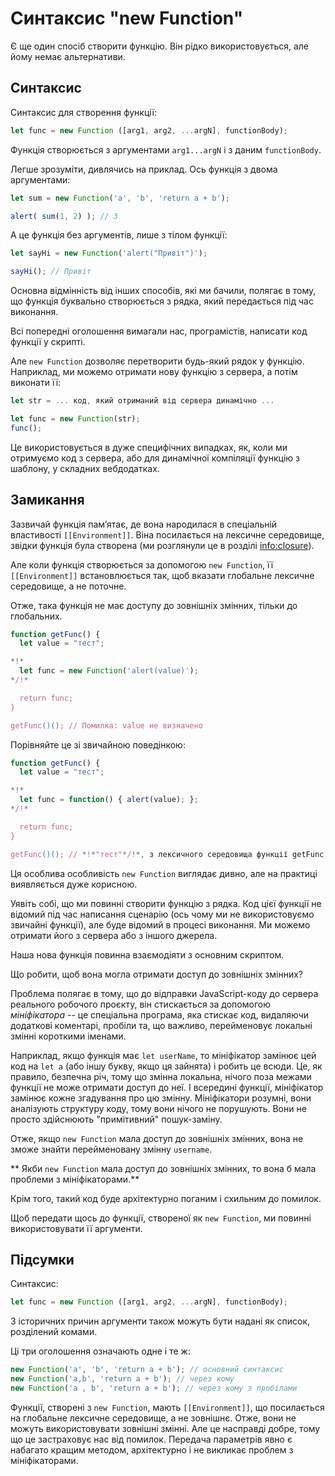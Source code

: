 
# Синтаксис "new Function"

Є ще один спосіб створити функцію. Він рідко використовується, але йому немає альтернативи.

## Синтаксис

Синтаксис для створення функції:

```js
let func = new Function ([arg1, arg2, ...argN], functionBody);
```

Функція створюється з аргументами `arg1...argN` і з даним `functionBody`.

Легше зрозуміти, дивлячись на приклад. Ось функція з двома аргументами:

```js run
let sum = new Function('a', 'b', 'return a + b');

alert( sum(1, 2) ); // 3
```

А це функція без аргументів, лише з тілом функції:

```js run
let sayHi = new Function('alert("Привіт")');

sayHi(); // Привіт
```

Основна відмінність від інших способів, які ми бачили, полягає в тому, що функція буквально створюється з рядка, який передається під час виконання.

Всі попередні оголошення вимагали нас, програмістів, написати код функції у скрипті.

Але `new Function` дозволяє перетворити будь-який рядок у функцію. Наприклад, ми можемо отримати нову функцію з сервера, а потім виконати її:

```js
let str = ... код, який отриманий від сервера динамічно ...

let func = new Function(str);
func();
```

Це використовується в дуже специфічних випадках, як, коли ми отримуємо код з сервера, або для динамічної компіляції функцію з шаблону, у складних вебдодатках.

## Замикання

Зазвичай функція пам’ятає, де вона народилася в спеціальній властивості `[[Environment]]`. Віна посилається на лексичне середовище, звідки функція була створена (ми розглянули це в розділі <info:closure>).

Але коли функція створюється за допомогою `new Function`, її `[[Environment]]` встановлюється так, щоб вказати глобальне лексичне середовище, а не поточне.

Отже, така функція не має доступу до зовнішніх змінних, тільки до глобальних.

```js run
function getFunc() {
  let value = "тест";

*!*
  let func = new Function('alert(value)');
*/!*

  return func;
}

getFunc()(); // Помилка: value не визначено
```

Порівняйте це зі звичайною поведінкою:

```js run
function getFunc() {
  let value = "тест";

*!*
  let func = function() { alert(value); };
*/!*

  return func;
}

getFunc()(); // *!*"тест"*/!*, з лексичного середовища функції getFunc
```

Ця особлива особливість `new Function` виглядає дивно, але на практиці виявляється дуже корисною.

Уявіть собі, що ми повинні створити функцію з рядка. Код цієї функції не відомий під час написання сценарію (ось чому ми не використовуємо звичайні функції), але буде відомий в процесі виконання. Ми можемо отримати його з сервера або з іншого джерела.

Наша нова функція повинна взаємодіяти з основним скриптом.

Що робити, щоб вона могла отримати доступ до зовнішніх змінних?

Проблема полягає в тому, що до відправки JavaScript-коду до сервера реального робочого проєкту, він стискається за допомогою *мініфікатора* -- це спеціальна програма, яка стискає код, видаляючи додаткові коментарі, пробіли та, що важливо, перейменовує локальні змінні короткими іменами.

Наприклад, якщо функція має `let userName`, то мініфікатор замінює цей код на `let a` (або іншу букву, якщо ця зайнята) і робить це всюди. Це, як правило, безпечна річ, тому що змінна локальна, нічого поза межами функції не може отримати доступ до неї. І всередині функції, мініфікатор замінює кожне згадування про цю змінну. Мініфікатори розумні, вони аналізують структуру коду, тому вони нічого не порушують. Вони не просто здійснюють "примітивний" пошук-заміну.

Отже, якщо `new Function` мала доступ до зовнішніх змінних, вона не зможе знайти перейменовану змінну `username`.

** Якби `new Function` мала доступ до зовнішніх змінних, то вона б мала проблеми з мініфікаторами.**

Крім того, такий код буде архітектурно поганим і схильним до помилок.

Щоб передати щось до функції, створеної як `new Function`, ми повинні використовувати її аргументи.

## Підсумки

Синтаксис:

```js
let func = new Function ([arg1, arg2, ...argN], functionBody);
```

З історичних причин аргументи також можуть бути надані як список, розділений комами.

Ці три оголошення означають одне і те ж:

```js
new Function('a', 'b', 'return a + b'); // основний синтаксис
new Function('a,b', 'return a + b'); // через кому
new Function('a , b', 'return a + b'); // через кому з пробілами
```

Функції, створені з `new Function`, мають `[[Environment]]`, що посилається на глобальне лексичне середовище, а не зовнішнє. Отже, вони не можуть використовувати зовнішні змінні. Але це насправді добре, тому що це застраховує нас від помилок. Передача параметрів явно є набагато кращим методом, архітектурно і не викликає проблем з мініфікаторами.
